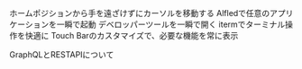 ホームポジションから手を遠ざけずにカーソルを移動する
Alfledで任意のアプリケーションを一瞬で起動
デベロッパーツールを一瞬で開く
itermでターミナル操作を快適に
Touch Barのカスタマイズで、必要な機能を常に表示


GraphQLとRESTAPIについて